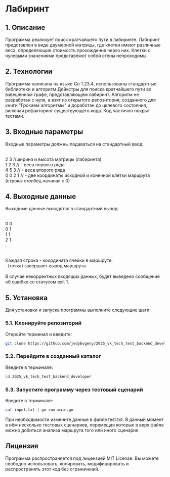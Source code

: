 # Лабиринт

## 1. Описание
Программа реализует поиск кратчайшего пути в лабиринте. Лабиринт представлен в виде двумерной матрицы, где клетки имеют различные веса, определяющие стоимость прохождения через них. Клетки с нулевыми значениями представляют собой стены  непроходимы.

## 2. Технологии
Программа написана на языке Go 1.23.4, использованы стандартные библиотеки и алгоритм Дейкстры для поиска кратчайшего пути во взвешенном графе, представляющем лабиринт. Алгоритм не разработан с нуля, а взят из открытого репозитория, созданного для книги "Грокаем алгоритмы" и доработан до целевого состояния, включая рефакторинг существующего кода. Код частично покрыт тестами.

## 3. Входные параметры
Входные параметры должны подаваться на стандартный ввод:<br><br>

2 3 //ширина и высота матрицы (лабиринта)<br>
1 2 3 // - веса первого ряда<br>
4 5 3 // - веса второго ряда<br>
0 0 2 1 // - две координаты исходной и конечной клетки маршрута (строка-столбец начиная с 0) <br>

## 4. Выходные данные
Выходные данные выводятся в стандартный вывод:<br><br>

0 0<br>
0 1<br>
1 1<br>
2 1<br>
.<br><br>

Каждая строка - координата ячейки в маршруте. <br>
. (точка) завершает вывод маршрута.<br><br>
В случае некорректных входящих данных, будет выведено сообщение об ошибке со статусом exit 1.

## 5. Установка
Для установки и запуска программы выполните следующие шаги:<br>
### 5.1. Клонируйте репозиторий
Откройте терминал и введите:<br>
```bash
git clone https://github.com/jedyEvgeny/2025_vk_tech_test_backend_developer.git
```
### 5.2. Перейдите в созданный каталог
Введите в терминале:<br>
```bash
cd 2025_vk_tech_test_backend_developer
```
### 5.3. Запустите программу через тестовый сценарий
Введите в терминале:<br>
```bash
cat input.txt | go run main.go
```
При необходимости измените данные в файле test.txt. В данный момент в нём несколько тестовых сценариев, перемещая которые в верх файла можно добиться анализа маршрута того или иного сценария.

## Лицензия
Программа распространяется под лицензией MIT License. Вы можете свободно использовать, копировать, модифицировать и распространять этот код без ограничений.
